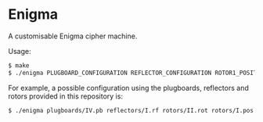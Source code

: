 # Enigma
A customisable Enigma cipher machine. 

Usage:

```bash
$ make
$ ./enigma PLUGBOARD_CONFIGURATION REFLECTOR_CONFIGURATION ROTOR1_POSITIONS ROTOR2_POSITIONS ...
```

For example, a possible configuration using the plugboards, reflectors and rotors provided in this repository is:

```bash
$ ./enigma plugboards/IV.pb reflectors/I.rf rotors/II.rot rotors/I.pos < input.txt > output.txt
```
